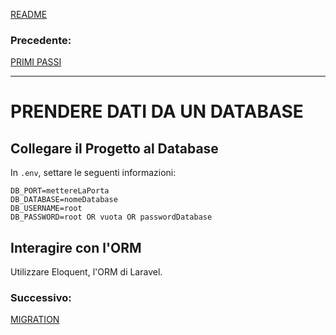 [README](../README.md)<br>
### **Precedente:**
[PRIMI PASSI](FIRST_STEPS.md)

---

# PRENDERE DATI DA UN DATABASE

## Collegare il Progetto al Database
In `.env`, settare le seguenti informazioni:

```env
DB_PORT=mettereLaPorta
DB_DATABASE=nomeDatabase
DB_USERNAME=root
DB_PASSWORD=root OR vuota OR passwordDatabase
```

## Interagire con l'ORM
Utilizzare Eloquent, l'ORM di Laravel.

### **Successivo:**
[MIGRATION](MIGRATION.md)
